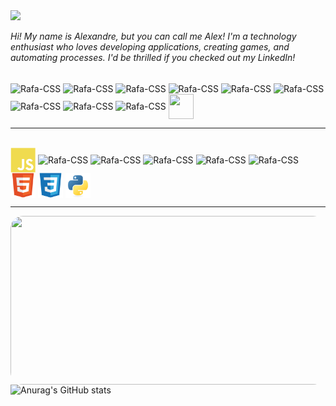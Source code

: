 <img src="https://readme-typing-svg.herokuapp.com/?font=Righteous&size=35&center=true&vCenter=true&width=500&height=70&duration=4000&lines=Wellcome!+/+Bem-Vindos!;" />

_Hi! My name is Alexandre, but you can call me Alex! I'm a technology enthusiast who loves developing applications, creating games, and automating processes. I'd be thrilled if you checked out my LinkedIn!_

<div style="display: inline_block"><br>
  <img align="center" alt="Rafa-CSS" height="40" width="40" src="https://skillicons.dev/icons?i=git"> 
  <img align="center" alt="Rafa-CSS" height="40" width="40" src="https://skillicons.dev/icons?i=bots">
  <img align="center" alt="Rafa-CSS" height="40" width="40" src="https://skillicons.dev/icons?i=arduino">
  <img align="center" alt="Rafa-CSS" height="40" width="40" src="https://skillicons.dev/icons?i=discord">
  <img align="center" alt="Rafa-CSS" height="40" width="40" src="https://skillicons.dev/icons?i=mysql">
  <img align="center" alt="Rafa-CSS" height="40" width="40" src="https://skillicons.dev/icons?i=sqlite">
  <img align="center" alt="Rafa-CSS" height="40" width="40" src="https://skillicons.dev/icons?i=vscode">
  <img align="center" alt="Rafa-CSS" height="40" width="40" src="https://skillicons.dev/icons?i=pycharm">
  <img align="center" alt="Rafa-CSS" height="40" width="40" src="https://skillicons.dev/icons?i=gamemakerstudio">
  <img align="center" alt="" height="40" width="40" src="https://skillicons.dev/icons?i=aws"><br>
</div>
<hr>
<div style="display: inline_block"><br>
  <img align="center" alt="Rafa-Js" height="40" width="40" src="https://raw.githubusercontent.com/devicons/devicon/master/icons/javascript/javascript-plain.svg">
  <img align="center" alt="Rafa-CSS" height="40" width="40" src="https://skillicons.dev/icons?i=django">
  <img align="center" alt="Rafa-CSS" height="40" width="40" src="https://skillicons.dev/icons?i=flask">
  <img align="center" alt="Rafa-CSS" height="40" width="40" src="https://skillicons.dev/icons?i=selenium">
  <img align="center" alt="Rafa-CSS" height="40" width="40" src="https://skillicons.dev/icons?i=qt">
  <img align="center" alt="Rafa-CSS" height="40" width="40" src="https://avatars.githubusercontent.com/u/8123570?s=200&v=4">
  <img align="center" alt="Rafa-HTML" height="40" width="40" src="https://raw.githubusercontent.com/devicons/devicon/master/icons/html5/html5-original.svg">
  <img align="center" alt="Rafa-CSS" height="40" width="40" src="https://raw.githubusercontent.com/devicons/devicon/master/icons/css3/css3-original.svg">
  <img align="center" alt="Rafa-Python" height="40" width="40" src="https://raw.githubusercontent.com/devicons/devicon/master/icons/python/python-original.svg"><br>
  <hr>
  <img align="right" alt="" width="700" height="270" style="border-radius:20px;" src="https://user-images.githubusercontent.com/74038190/225813708-98b745f2-7d22-48cf-9150-083f1b00d6c9.gif"><br>
</div>

 ![Anurag's GitHub stats](https://github-readme-stats.vercel.app/api?username=AlexSouzones&show_icons=true&bg_color=00000000&card_width=700)


